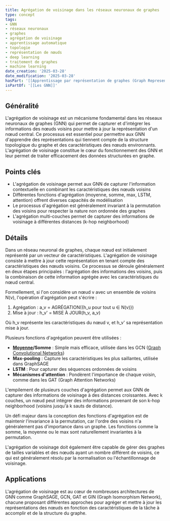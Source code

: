 ```yaml
---
title: Agrégation de voisinage dans les réseaux neuronaux de graphes
type: concept
tags:
- GNN
- réseaux neuronaux
- graphes
- agrégation de voisinage
- apprentissage automatique
- topologie
- représentation de nœuds
- deep learning
- traitement de graphes
- machine learning
date_creation: '2025-03-28'
date_modification: '2025-03-28'
hasPart: '[[Apprentissage par représentation de graphes (Graph Representation Learning)]]'
isPartOf: '[[Les GNN]]'
---
```

## Généralité

L'agrégation de voisinage est un mécanisme fondamental dans les réseaux neuronaux de graphes (GNN) qui permet de capturer et d'intégrer les informations des nœuds voisins pour mettre à jour la représentation d'un nœud central. Ce processus est essentiel pour permettre aux GNN d'apprendre des représentations qui tiennent compte de la structure topologique du graphe et des caractéristiques des nœuds environnants. L'agrégation de voisinage constitue le cœur du fonctionnement des GNN et leur permet de traiter efficacement des données structurées en graphe.

## Points clés

- L'agrégation de voisinage permet aux GNN de capturer l'information contextuelle en combinant les caractéristiques des nœuds voisins
- Différentes fonctions d'agrégation (moyenne, somme, max, LSTM, attention) offrent diverses capacités de modélisation
- Le processus d'agrégation est généralement invariant à la permutation des voisins pour respecter la nature non ordonnée des graphes
- L'agrégation multi-couches permet de capturer des informations de voisinage à différentes distances (k-hop neighborhood)

## Détails

Dans un réseau neuronal de graphes, chaque nœud est initialement représenté par un vecteur de caractéristiques. L'agrégation de voisinage consiste à mettre à jour cette représentation en tenant compte des caractéristiques des nœuds voisins. Ce processus se déroule généralement en deux étapes principales : l'agrégation des informations des voisins, puis la combinaison de cette information agrégée avec les caractéristiques du nœud central.

Formellement, si l'on considère un nœud v avec un ensemble de voisins N(v), l'opération d'agrégation peut s'écrire :

1. Agrégation : a_v = AGRÉGATION({h_u pour tout u ∈ N(v)})
2. Mise à jour : h_v' = MISE À JOUR(h_v, a_v)

Où h_v représente les caractéristiques du nœud v, et h_v' sa représentation mise à jour.

Plusieurs fonctions d'agrégation peuvent être utilisées :

- **[Moyenne](https://fr.wikipedia.org/wiki/Moyenne)/Somme** : Simple mais efficace, utilisée dans les GCN ([Graph Convolutional Networks](https://fr.wikipedia.org/wiki/Graph_Convolutional_Networks))
- **Max-pooling** : Capture les caractéristiques les plus saillantes, utilisée dans GraphSAGE
- **LSTM** : Pour capturer des séquences ordonnées de voisins
- **Mécanismes d'attention** : Pondèrent l'importance de chaque voisin, comme dans les GAT (Graph Attention Networks)

L'empilement de plusieurs couches d'agrégation permet aux GNN de capturer des informations de voisinage à des distances croissantes. Avec k couches, un nœud peut intégrer des informations provenant de son k-hop neighborhood (voisins jusqu'à k sauts de distance).

Un défi majeur dans la conception des fonctions d'agrégation est de maintenir l'invariance à la permutation, car l'ordre des voisins n'a généralement pas d'importance dans un graphe. Les fonctions comme la somme, la moyenne ou le max sont naturellement invariantes à la permutation.

L'agrégation de voisinage doit également être capable de gérer des graphes de tailles variables et des nœuds ayant un nombre différent de voisins, ce qui est généralement résolu par la normalisation ou l'échantillonnage de voisinage.

## Applications

L'agrégation de voisinage est au cœur de nombreuses architectures de GNN comme GraphSAGE, GCN, GAT et GIN (Graph Isomorphism Network), chacune proposant différentes approches pour agréger et mettre à jour les représentations des nœuds en fonction des caractéristiques de la tâche à accomplir et de la structure du graphe.